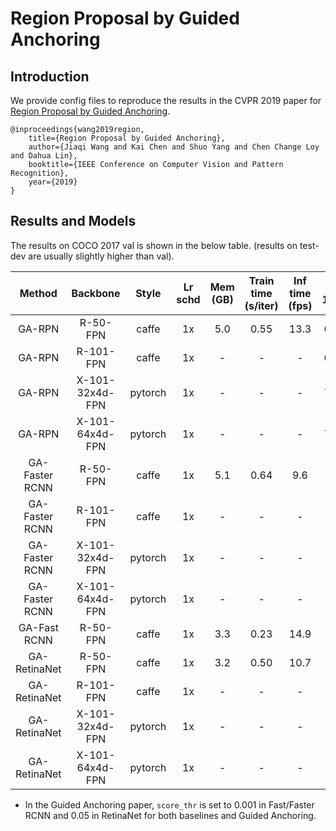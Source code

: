 # Region Proposal by Guided Anchoring

## Introduction

We provide config files to reproduce the results in the CVPR 2019 paper for [Region Proposal by Guided Anchoring](https://arxiv.org/abs/1901.03278).

```
@inproceedings{wang2019region,
    title={Region Proposal by Guided Anchoring},
    author={Jiaqi Wang and Kai Chen and Shuo Yang and Chen Change Loy and Dahua Lin},
    booktitle={IEEE Conference on Computer Vision and Pattern Recognition},
    year={2019}
}
```

## Results and Models

The results on COCO 2017 val is shown in the below table. (results on test-dev are usually slightly higher than val).

|     Method     |    Backbone     |  Style  | Lr schd | Mem (GB) | Train time (s/iter) | Inf time (fps) | AR 1000 | box AP |                                                                      Download                                                                       |
| :------------: | :-------------: | :-----: | :-----: | :------: | :-----------------: | :------------: | :-----: | :----: | :-------------------------------------------------------------------------------------------------------------------------------------------------: |
|     GA-RPN     |    R-50-FPN     |  caffe  |   1x    |   5.0    |        0.55         |      13.3      |  68.5   |   -    |    [model](https://s3.ap-northeast-2.amazonaws.com/open-mmlab/mmdetection/models/guided_anchoring/ga_rpn_r50_caffe_fpn_1x_20190513-95e91886.pth)    |
|     GA-RPN     |    R-101-FPN    |  caffe  |   1x    |    -     |          -          |       -        |  69.6   |   -    |                                                                          -                                                                          |
|     GA-RPN     | X-101-32x4d-FPN | pytorch |   1x    |    -     |          -          |       -        |  70.0   |   -    |                                                                          -                                                                          |
|     GA-RPN     | X-101-64x4d-FPN | pytorch |   1x    |    -     |          -          |       -        |  70.5   |   -    |                                                                          -                                                                          |
| GA-Faster RCNN |    R-50-FPN     |  caffe  |   1x    |   5.1    |        0.64         |      9.6       |    -    |  39.9  |  [model](https://s3.ap-northeast-2.amazonaws.com/open-mmlab/mmdetection/models/guided_anchoring/ga_faster_r50_caffe_fpn_1x_20190513-a52b31fa.pth)   |
| GA-Faster RCNN |    R-101-FPN    |  caffe  |   1x    |    -     |          -          |       -        |    -    |  41.5  |                                                                          -                                                                          |
| GA-Faster RCNN | X-101-32x4d-FPN | pytorch |   1x    |    -     |          -          |       -        |    -    |  42.9  |                                                                          -                                                                          |
| GA-Faster RCNN | X-101-64x4d-FPN | pytorch |   1x    |    -     |          -          |       -        |    -    |  43.9  |                                                                          -                                                                          |
|  GA-Fast RCNN  |    R-50-FPN     |  caffe  |   1x    |   3.3    |        0.23         |      14.9      |    -    |  39.5  |   [model](https://s3.ap-northeast-2.amazonaws.com/open-mmlab/mmdetection/models/guided_anchoring/ga_fast_r50_caffe_fpn_1x_20190513-c5af9f8b.pth)    |
|  GA-RetinaNet  |    R-50-FPN     |  caffe  |   1x    |   3.2    |        0.50         |      10.7      |    -    |  37.0  | [model](https://s3.ap-northeast-2.amazonaws.com/open-mmlab/mmdetection/models/guided_anchoring/ga_retinanet_r50_caffe_fpn_1x_20190513-29905101.pth) |
|  GA-RetinaNet  |    R-101-FPN    |  caffe  |   1x    |    -     |          -          |       -        |    -    |  38.9  |                                                                          -                                                                          |
|  GA-RetinaNet  | X-101-32x4d-FPN | pytorch |   1x    |    -     |          -          |       -        |    -    |  40.3  |                                                                          -                                                                          |
|  GA-RetinaNet  | X-101-64x4d-FPN | pytorch |   1x    |    -     |          -          |       -        |    -    |  40.8  |                                                                          -                                                                          |



- In the Guided Anchoring paper, `score_thr` is set to 0.001 in Fast/Faster RCNN and 0.05 in RetinaNet for both baselines and Guided Anchoring.